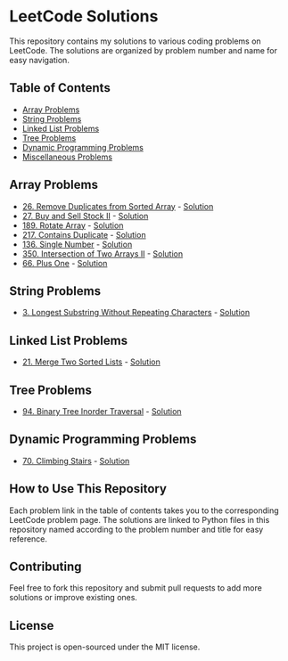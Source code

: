# LeetCode Solutions

This repository contains my solutions to various coding problems on LeetCode. The solutions are organized by problem number and name for easy navigation.

## Table of Contents

- [Array Problems](#array-problems)
- [String Problems](#string-problems)
- [Linked List Problems](#linked-list-problems)
- [Tree Problems](#tree-problems)
- [Dynamic Programming Problems](#dynamic-programming-problems)
- [Miscellaneous Problems](#miscellaneous-problems)

## Array Problems

- [26. Remove Duplicates from Sorted Array](https://leetcode.com/problems/remove-duplicates-from-sorted-array/) - [Solution](./top-interview-questions/array/remove_duplicates.py)
- [27. Buy and Sell Stock II](https://leetcode.com/explore/interview/card/top-interview-questions-easy/92/array/564/) - [Solution](./top-interview-questions/array/buy_and_sell_stock.py)
- [189. Rotate Array](https://leetcode.com/explore/interview/card/top-interview-questions-easy/92/array/646/) - [Solution](./top-interview-questions/array/rotate_array.py)
- [217. Contains Duplicate](https://leetcode.com/explore/interview/card/top-interview-questions-easy/92/array/578/) - [Solution](./top-interview-questions/array/contains_duplicate.py)
- [136. Single Number](https://leetcode.com/explore/interview/card/top-interview-questions-easy/92/array/549/) - [Solution](./top-interview-questions/array/single_number.py)
- [350. Intersection of Two Arrays II](https://leetcode.com/explore/interview/card/top-interview-questions-easy/92/array/674/) - [Solution](./top-interview-questions/array/intersection_of_two_arrays.py)
- [66. Plus One](https://leetcode.com/explore/interview/card/top-interview-questions-easy/92/array/559/) - [Solution](./top-interview-questions/array/plus_one.py)

## String Problems

- [3. Longest Substring Without Repeating Characters](https://leetcode.com/problems/longest-substring-without-repeating-characters/) - [Solution](./003_longest_substring_without_repeating_characters.py)

## Linked List Problems

- [21. Merge Two Sorted Lists](https://leetcode.com/problems/merge-two-sorted-lists/) - [Solution](./021_merge_two_sorted_lists.py)

## Tree Problems

- [94. Binary Tree Inorder Traversal](https://leetcode.com/problems/binary-tree-inorder-traversal/) - [Solution](./094_binary_tree_inorder_traversal.py)

## Dynamic Programming Problems

- [70. Climbing Stairs](https://leetcode.com/problems/climbing-stairs/) - [Solution](./070_climbing_stairs.py)

## How to Use This Repository

Each problem link in the table of contents takes you to the corresponding LeetCode problem page. The solutions are linked to Python files in this repository named according to the problem number and title for easy reference.

## Contributing

Feel free to fork this repository and submit pull requests to add more solutions or improve existing ones.

## License

This project is open-sourced under the MIT license.
